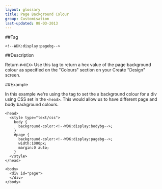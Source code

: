 ```yaml
---
layout: glossary
title: Page Background Colour
group: Customisation
last-updated: 08-03-2013
---
```


##Tag

`<!--WDK:display:pagebg-->`

##Description

Return `#<HEX>`
Use this tag to return a hex value of the page background colour as specified on the "Colours" section on your Create "Design" screen.

##Example

In this example we're using the tag to set the a background colour for a div using CSS set in the `<head>`. This would allow us to have different page and body background colours.

~~~
<head>
  <style type="text/css">
    body {
      background-color:<!--WDK:display:bodybg-->;
    }
    #page {
      background-color:<!--WDK:display:pagebg-->;
      width:1000px;
      margin:0 auto;
    }
  </style>
</head>

<body>
  <div id="page">
  </div>
</body>
~~~